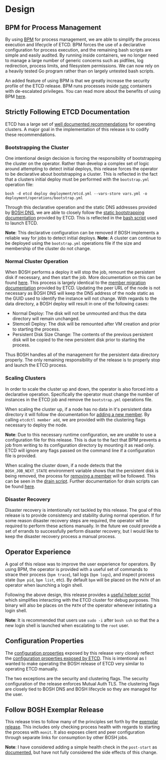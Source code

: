 # Design

## BPM for Process Management

By using [BPM](https://github.com/cloudfoundry-incubator/bpm-release) for
process management, we are able to simplify the process execution and lifecycle
of ETCD. BPM forces the use of a declarative configuration for process execution,
and the remaining bash scripts are simple and easily audited.
By running inside containers, we no longer need to manage a large number of
generic concerns such as pidfiles, log redirection, process limits, and
filesystem permissions. We can now rely on a heavily tested Go program rather
than on largely untested bash scripts.

An added feature of using BPM is that we greatly increase the security profile
of the ETCD release. BPM runs processes inside
[runc](https://github.com/opencontainers/runc) containers with de-escalated
privileges. You can read more about the benefits of using BPM
[here](https://github.com/cloudfoundry-incubator/bpm-release/blob/master/README.md).

## Strictly Following ETCD Documentation

ETCD has a large set of [well documented
recommendations](https://coreos.com/etcd/docs/latest/op-guide/clustering.html)
for operating clusters. A major goal in the implementation of this release is
to codify these recommendations.

### Bootstrapping the Cluster

One intentional design decision is forcing the responsibility of bootstrapping
the cluster on the operator. Rather than develop a complex set of logic around
attempting to detect initial deploys, this release forces the operator to be
declarative about bootstrapping a cluster. This is reflected in the fact that a
clusters initial deploy must be performed with the `bootstrap.yml` operation
file:

```
bosh -d etcd deploy deployment/etcd.yml --vars-store vars.yml -o deployment/operations/bootstrap.yml
```

Through this declarative operation and the static DNS addresses provided by
[BOSH DNS](https://bosh.io/docs/dns.html), we are able to closely follow the
[static bootstrapping
documentation](https://coreos.com/etcd/docs/latest/op-guide/clustering.html#static)
provided by ETCD. This is reflected in the [bash
script](../jobs/etcd/templates/etcd.erb) used to launch ETCD.

**Note**: This declarative configuration can be removed if BOSH implements a reliable way for jobs to detect initial deploys.
**Note**: A cluster can continue to be deployed using the `bootstrap.yml` operations file if the size and membership of the cluster do not change.

### Normal Cluster Operation

When BOSH performs a deploy it will stop the job, remount the persistent disk
if necessary, and then start the job. More documentation on this can be found
[here](https://bosh.io/docs/job-lifecycle.html). This process is largely
identical to the [member migration
documentation](https://coreos.com/etcd/docs/latest/v2/admin_guide.html#member-migration)
provided by ETCD. Updating the peer URL of the node is not necessary as BOSH
DNS will keep the DNS address of the node static as the GUID used to identify
the instance will not change. With regards to the data directory, a BOSH deploy
will result in one of the following cases:
* Normal Deploy: The disk will not be unmounted and thus the data directory will remain unchanged.
* Stemcell Deploy: The disk will be remounted after VM creation and prior to starting the process.
* Persistent Disk Size Change: The contents of the previous persistent disk will be copied to the new persistent disk prior to starting the process.

Thus BOSH handles all of the management for the persistent data directory
properly. The only remaining responsibility of the release is to properly stop
and launch the ETCD process.

### Scaling Clusters

In order to scale the cluster up and down, the operator is also forced into a
declarative operation. Specifically the operator must change the number of
instances in the ETCD job and remove the `bootstrap.yml` operations file.

When scaling the cluster up, if a node has no data in it's persistent data
directory it will follow the documentation for [adding a new
member](https://coreos.com/etcd/docs/latest/op-guide/runtime-configuration.html#add-a-new-member).
By calling `etcdctl member add`, we are provided with the clustering flags
necessary to deploy the node.

**Note**: Due to this necessary runtime configuration, we are unable to use a
configuration file for this release. This is due to the fact that BPM prevents
a job from writing to its configuration directory by mounting it as read only.
ETCD will ignore any flags passed on the command line if a configuration file
is provided.

When scaling the cluster down, if a node detects that the `BOSH_JOB_NEXT_STATE`
environment variable shows that the persistent disk is being removed, the
process for [removing a
member](https://coreos.com/etcd/docs/latest/op-guide/runtime-configuration.html#remove-a-member)
will be followed. This can be seen in the [drain
script](../jobs/etcd/templates/drain.erb).  Further documentation for drain
scripts can be found [here](https://bosh.io/docs/drain.html).

### Disaster Recovery

Disaster recovery is intentionally not tackled by this release. The goal of
this release is to provide consistency and stability during normal operation.
If for some reason disaster recovery steps are required, the operator will be
required to perform these actions manually. In the future we could provide a
set of errands to successfully perform disaster recovery, but I would like to
keep the disaster recovery process a manual process.

## Operator Experience

A goal of this relase was to improve the user experience for operators.
By using BPM, the operator is provided with a useful set of commands to
strace their process (`bpm trace`), tail logs (`bpm logs`), and inspect
process state (`bpm pid`, `bpm list`, etc). By default `bpm` will be placed
on the `PATH` of an operator when launching a login shell.

Following the above design, this release provides a [useful helper
script](../jobs/etcd/templates/etcdctl.erb) which simplifies interacting
with the ETCD cluster for debug purposes. This binary will also be places
on the `PATH` of the operator whenever initiating a login shell.

**Note**: It is recommended that users use `sudo -i` after `bosh ssh` so that
the a new login shell is launched when escalating to the `root` user.

## Configuration Properties

The [configuration properties](../jobs/etcd/spec) exposed by this release very
closely reflect the [configuration properties exposed by
ETCD](https://coreos.com/etcd/docs/latest/op-guide/configuration.html). This is
intentional as I wanted to make operating the BOSH release of ETCD very similar
to operating ETCD manually.

The two exceptions are the security and clustering flags. The security
configuration of the release enforces Mutual Auth TLS. The clustering flags are
closely tied to BOSH DNS and BOSH lifecycle so they are managed for the user.

## Follow BOSH Exemplar Release

This release tries to follow many of the principles set forth by the [exemplar
release](https://github.com/cloudfoundry/exemplar-release). This includes only
checking process health with regards to starting the process with `monit`. It
also exposes client and peer configuration through separate links for
consumption by other BOSH jobs.

**Note**: I have considered adding a simple health check in the `post-start` as
[documented](https://github.com/cloudfoundry/exemplar-release#post-start-docs),
but have not fully considered the side effects of this change.
